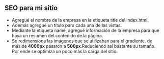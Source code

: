 ## SEO para mi sitio

* Agregué el nombre de la empresa en la etiqueta title del index.html.
* Además agregué un título para cada una de las vistas.
* Mediante la etiqueta name, agregué información de la empresa para que haya un resumen del contenido de la página.
* Se redimensiona las imágenes que se utilizaban para el gradiente, de más de **4000px** pasaron a **500px**.Reduciendo así bastante su tamaño. Por ende se optimiza un poco más la carga del sitio.

